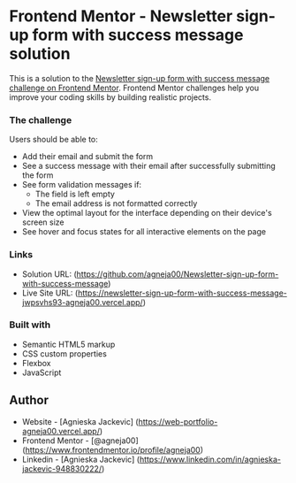 # Frontend Mentor - Newsletter sign-up form with success message solution

This is a solution to the [Newsletter sign-up form with success message challenge on Frontend Mentor](https://www.frontendmentor.io/challenges/newsletter-signup-form-with-success-message-3FC1AZbNrv). Frontend Mentor challenges help you improve your coding skills by building realistic projects. 

### The challenge

Users should be able to:

- Add their email and submit the form
- See a success message with their email after successfully submitting the form
- See form validation messages if:
  - The field is left empty
  - The email address is not formatted correctly
- View the optimal layout for the interface depending on their device's screen size
- See hover and focus states for all interactive elements on the page

### Links

- Solution URL: (https://github.com/agneja00/Newsletter-sign-up-form-with-success-message)
- Live Site URL: (https://newsletter-sign-up-form-with-success-message-jwpsvhs93-agneja00.vercel.app/)

### Built with

- Semantic HTML5 markup
- CSS custom properties
- Flexbox
- JavaScript

## Author

- Website - [Agnieska Jackevic] (https://web-portfolio-agneja00.vercel.app/)
- Frontend Mentor - [@agneja00] (https://www.frontendmentor.io/profile/agneja00)
- Linkedin - [Agnieska Jackevic] (https://www.linkedin.com/in/agnieska-jackevic-948830222/)
